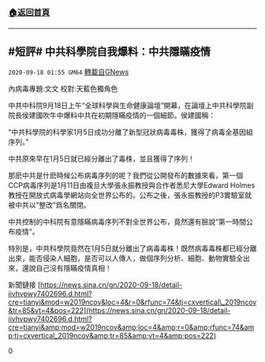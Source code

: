 ###  [:house:返回首頁](https://github.com/ourhimalayas/txt)
---

## #短評# 中共科學院自我爆料：中共隱瞞疫情
`2020-09-18 01:55 GM64` [轉載自GNews](https://gnews.org/zh-hant/365269/)

內病毒專題:文文 校對:天藍色獨角色

中共中科院9月18日上午“全球科學與生命健康論壇”開幕，在論壇上中共科學院副院長侯建國吹牛中爆料中共在初期隱瞞疫情的一個細節。侯建國稱：

“中共科學院的科學家1月5日成功分離了新型冠狀病毒毒株，獲得了病毒全基因組序列。”

中共原來早在1月5日就已經分離出了毒株，並且獲得了序列！

那麽中共是什麽時候公布病毒序列的呢？我們從公開發布的數據來看，第一個CCP病毒序列是1月11日由複旦大學張永振教授與合作者悉尼大學Edward Holmes教授在開放式病毒學網站向全世界公布的。公布之後，張永振教授的P3實驗室就被中共以“整改”爲名關閉。

中共控制的中科院有意隱瞞病毒序列不對全世界公布，竟然還有臉說“第一時間公布疫情”。

特別是，中共科學院竟然在1月5日就分離出了病毒毒株！既然病毒毒株都已經分離出來，能否侵染人細胞，是否可以人傳人，做個序列分析、細胞、動物實驗全出來，還說自己沒有隱瞞疫情真相！

新聞鏈接 [https://news.sina.cn/gn/2020-09-18/detail-iivhvpwy7402696.d.html?cre=tianyi&mod=w2019ncov&loc=4&r=0&rfunc=74&tj=cxvertical\_2019ncov&tr=85&vt=4&pos=222](https://news.sina.cn/gn/2020-09-18/detail-iivhvpwy7402696.d.html?cre=tianyi&amp;mod=w2019ncov&amp;loc=4&amp;r=0&amp;rfunc=74&amp;tj=cxvertical_2019ncov&amp;tr=85&amp;vt=4&amp;pos=222)

0
